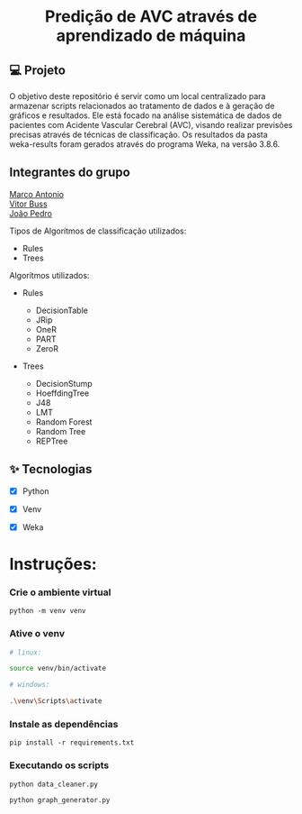 <h1 align="center">
  Predição de AVC através de aprendizado de máquina
</h1>


## 💻 Projeto
O objetivo deste repositório é servir como um local centralizado para armazenar scripts relacionados ao tratamento de dados e à geração de gráficos e resultados. Ele está focado na análise sistemática de dados de pacientes com Acidente Vascular Cerebral (AVC), visando realizar previsões precisas através de técnicas de classificação. Os resultados da pasta weka-results foram gerados através do programa Weka, na versão 3.8.6.

## Integrantes do grupo

[Marco Antonio](https://github.com/scush989898) <br>
[Vitor Buss](https://github.com/VitorManoelBuss) <br>
[João Pedro](https://github.com/kinkbaldhead) <br>

Tipos de Algorítmos de classificação utilizados:

- Rules
- Trees

Algorítmos utilizados:

- Rules
    - DecisionTable
    - JRip
    - OneR
    - PART
    - ZeroR
  
- Trees
    - DecisionStump
    - HoeffdingTree
    - J48
    - LMT
    - Random Forest
    - Random Tree
    - REPTree

## ✨ Tecnologias

- [X] Python
- [X] Venv
- [X] Weka


# Instruções:

### Crie o ambiente virtual
```
python -m venv venv
```
### Ative o venv
```bash
# linux: 

source venv/bin/activate

# windows: 

.\venv\Scripts\activate

```

### Instale as dependências 
```
pip install -r requirements.txt
```

### Executando os scripts
```
python data_cleaner.py
```
```
python graph_generator.py
```


